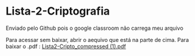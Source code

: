 # Lista-2-Criptografia
Enviado pelo Github pois o google classroom não carrega meu arquivo

Para acessar sem baixar, abrir o aequivo que está na parte de cima.
Para baixar o .pdf : [Lista2-Cripto_compressed (1).pdf](https://github.com/user-attachments/files/19219317/Lista2-Cripto_compressed.1.pdf)
